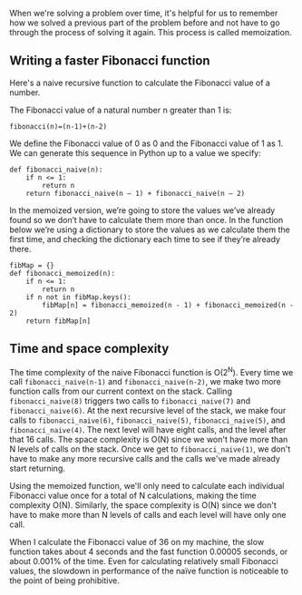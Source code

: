 When we're solving a problem over time, it's helpful for us to remember how we solved a previous part of the problem before and not have to go through the process of solving it again. This process is called memoization.

## Writing a faster Fibonacci function

Here's a naive recursive function to calculate the Fibonacci value of a number. 

The Fibonacci value of a natural number n greater than 1 is:

```
fibonacci(n)=(n-1)+(n-2)
```

We define the Fibonacci value of 0 as 0 and the Fibonacci value of 1 as 1. We can generate this sequence in Python up to a value we specify:

```
def fibonacci_naive(n):
	if n <= 1:
		return n
	return fibonacci_naive(n – 1) + fibonacci_naive(n – 2)
```


In the memoized version, we’re going to store the values we’ve already found so we don’t have to calculate them more than once. In the function below we’re using a dictionary to store the values as we calculate them the first time, and checking the dictionary each time to see if they’re already there. 

```
fibMap = {}
def fibonacci_memoized(n):
    if n <= 1:
        return n
    if n not in fibMap.keys():
        fibMap[n] = fibonacci_memoized(n - 1) + fibonacci_memoized(n - 2)
    return fibMap[n]
``` 

## Time and space complexity

The time complexity of the naive Fibonacci function is O(2<sup>N</sup>). Every time we call `fibonacci_naive(n-1)` and `fibonacci_naive(n-2)`, we make two more function calls from our current context on the stack. Calling `fibonacci_naive(8)` triggers two calls to `fibonacci_naive(7)` and `fibonacci_naive(6)`. At the next recursive level of the stack, we make four calls to `fibonacci_naive(6)`, `fibonacci_naive(5)`, `fibonacci_naive(5)`, and `fibonacci_naive(4)`. The next level will have eight calls, and the level after that 16 calls. The space complexity is O(N) since we won't have more than N levels of calls on the stack. Once we get to `fibonacci_naive(1)`, we don't have to make any more recursive calls and the calls we've made already start returning. 

Using the memoized function, we'll only need to calculate each individual Fibonacci value once for a total of N calculations, making the time complexity O(N). Similarly, the space complexity is O(N) since we don't have to make more than N levels of calls and each level will have only one call. 

When I calculate the Fibonacci value of 36 on my machine, the slow function takes about 4 seconds and the fast function 0.00005 seconds, or about 0.001% of the time. Even for calculating relatively small Fibonacci values, the slowdown in performance of the naïve function is noticeable to the point of being prohibitive. 
